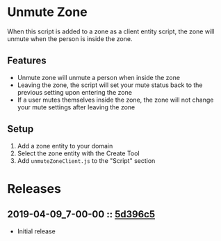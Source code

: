 # Unmute Zone
When this script is added to a zone as a client entity script, the zone will unmute when the person is inside the zone.

## Features
- Unmute zone will unmute a person when inside the zone
- Leaving the zone, the script will set your mute status back to the previous setting upon entering the zone
- If a user mutes themselves inside the zone, the zone will not change your mute settings after leaving the zone

## Setup
1. Add a zone entity to your domain
2. Select the zone entity with the Create Tool
3. Add `unmuteZoneClient.js` to the "Script" section

# Releases

## 2019-04-09_7-00-00 :: [5d396c5](https://github.com/highfidelity/hifi-content/commit/5d396c5)
- Initial release
